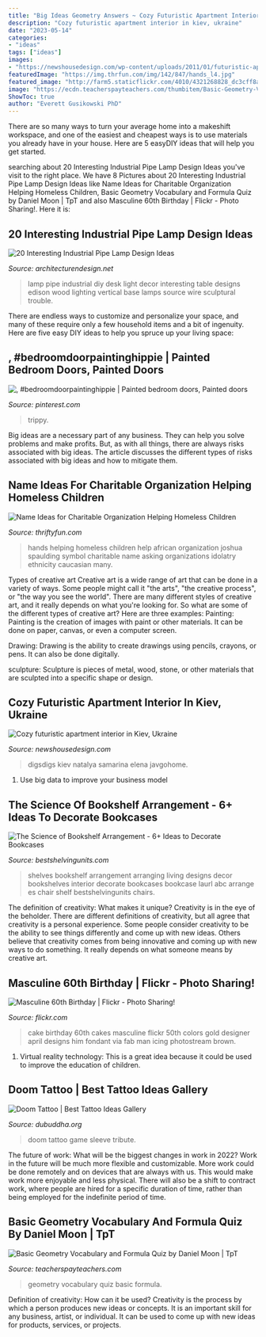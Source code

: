 ```yaml
---
title: "Big Ideas Geometry Answers ~ Cozy Futuristic Apartment Interior In Kiev, Ukraine"
description: "Cozy futuristic apartment interior in kiev, ukraine"
date: "2023-05-14"
categories:
- "ideas"
tags: ["ideas"]
images:
- "https://newshousedesign.com/wp-content/uploads/2011/01/futuristic-apartment-interior-by-Natalya-Farnosova-and-Elena-Samarina_6.jpg"
featuredImage: "https://img.thrfun.com/img/142/847/hands_l4.jpg"
featured_image: "http://farm5.staticflickr.com/4010/4321268828_dc3cff8ae3_z.jpg"
image: "https://ecdn.teacherspayteachers.com/thumbitem/Basic-Geometry-Vocabulary-and-Formula-Quiz-1500875411/original-460481-1.jpg"
ShowToc: true
author: "Everett Gusikowski PhD"
---
```



There are so many ways to turn your average home into a makeshift workspace, and one of the easiest and cheapest ways is to use materials you already have in your house. Here are 5 easyDIY ideas that will help you get started.

	

		
searching about 20 Interesting Industrial Pipe Lamp Design Ideas you've visit to the right place. We have 8 Pictures about 20 Interesting Industrial Pipe Lamp Design Ideas like Name Ideas for Charitable Organization Helping Homeless Children, Basic Geometry Vocabulary and Formula Quiz by Daniel Moon | TpT and also Masculine 60th Birthday | Flickr - Photo Sharing!. Here it is:
		
    
## 20 Interesting Industrial Pipe Lamp Design Ideas

<img loading=lazy src="http://cdn.architecturendesign.net/wp-content/uploads/2016/01/AD-Interesting-Industrial-Pipe-Lamp-Design-Ideas-03.jpg" onerror="this.onerror=null;this.src='https://tse4.mm.bing.net/th?id=OIP.hWfh0AlIk7Zyoylp3hWbXAHaI7&amp;pid=15.1';" alt="20 Interesting Industrial Pipe Lamp Design Ideas">

_Source: architecturendesign.net_

>lamp pipe industrial diy desk light decor interesting table designs edison wood lighting vertical base lamps source wire sculptural trouble. 

	

There are endless ways to customize and personalize your space, and many of these require only a few household items and a bit of ingenuity. Here are five easy DIY ideas to help you spruce up your living space: 

    
## , #bedroomdoorpaintinghippie | Painted Bedroom Doors, Painted Doors

<img loading=lazy src="https://i.pinimg.com/736x/4a/1a/2b/4a1a2b4189c04fccfd777b818c883d35.jpg" onerror="this.onerror=null;this.src='https://tse2.mm.bing.net/th?id=OIP.NhaLdLpXIgHEZvkZf_zdlQHaJ3&amp;pid=15.1';" alt=", #bedroomdoorpaintinghippie | Painted bedroom doors, Painted doors">

_Source: pinterest.com_

>trippy. 

	

Big ideas are a necessary part of any business. They can help you solve problems and make profits. But, as with all things, there are always risks associated with big ideas. The article discusses the different types of risks associated with big ideas and how to mitigate them.

    
## Name Ideas For Charitable Organization Helping Homeless Children

<img loading=lazy src="https://img.thrfun.com/img/142/847/hands_l4.jpg" onerror="this.onerror=null;this.src='https://tse4.mm.bing.net/th?id=OIP.pQ1Ukp4iVHLukRMnzuImcwHaE5&amp;pid=15.1';" alt="Name Ideas for Charitable Organization Helping Homeless Children">

_Source: thriftyfun.com_

>hands helping homeless children help african organization joshua spaulding symbol charitable name asking organizations idolatry ethnicity caucasian many. 

	

Types of creative art
Creative art is a wide range of art that can be done in a variety of ways. Some people might call it "the arts", "the creative process", or "the way you see the world". There are many different styles of creative art, and it really depends on what you're looking for. So what are some of the different types of creative art? Here are three examples: 
Painting: Painting is the creation of images with paint or other materials. It can be done on paper, canvas, or even a computer screen.

Drawing: Drawing is the ability to create drawings using pencils, crayons, or pens. It can also be done digitally.

 sculpture: Sculpture is pieces of metal, wood, stone, or other materials that are sculpted into a specific shape or design.

    
## Cozy Futuristic Apartment Interior In Kiev, Ukraine

<img loading=lazy src="https://newshousedesign.com/wp-content/uploads/2011/01/futuristic-apartment-interior-by-Natalya-Farnosova-and-Elena-Samarina_6.jpg" onerror="this.onerror=null;this.src='https://tse3.mm.bing.net/th?id=OIP.RHSeQh6kkBkVpucIL7KFjgHaLD&amp;pid=15.1';" alt="Cozy futuristic apartment interior in Kiev, Ukraine">

_Source: newshousedesign.com_

>digsdigs kiev natalya samarina elena javgohome. 

	

1. Use big data to improve your business model

    
## The Science Of Bookshelf Arrangement - 6+ Ideas To Decorate Bookcases

<img loading=lazy src="http://bestshelvingunits.com/wp-content/uploads/2017/09/geometry_bookshelf_arrangement.jpg" onerror="this.onerror=null;this.src='https://tse3.mm.bing.net/th?id=OIP.aOW80onikkV27NtIiA0JXwAAAA&amp;pid=15.1';" alt="The Science of Bookshelf Arrangement - 6+ Ideas to Decorate Bookcases">

_Source: bestshelvingunits.com_

>shelves bookshelf arrangement arranging living designs decor bookshelves interior decorate bookcases bookcase laurl abc arrange es chair shelf bestshelvingunits chairs. 

	

The definition of creativity: What makes it unique?
Creativity is in the eye of the beholder. There are different definitions of creativity, but all agree that creativity is a personal experience. Some people consider creativity to be the ability to see things differently and come up with new ideas. Others believe that creativity comes from being innovative and coming up with new ways to do something. It really depends on what someone means by creative art.

    
## Masculine 60th Birthday | Flickr - Photo Sharing!

<img loading=lazy src="http://farm5.staticflickr.com/4010/4321268828_dc3cff8ae3_z.jpg" onerror="this.onerror=null;this.src='https://tse2.mm.bing.net/th?id=OIP.7IMSNa6M9a0l3Es_PH7_lAAAAA&amp;pid=15.1';" alt="Masculine 60th Birthday | Flickr - Photo Sharing!">

_Source: flickr.com_

>cake birthday 60th cakes masculine flickr 50th colors gold designer april designs him fondant via fab man icing photostream brown. 

	

1. Virtual reality technology: This is a great idea because it could be used to improve the education of children.

    
## Doom Tattoo | Best Tattoo Ideas Gallery

<img loading=lazy src="http://www.dubuddha.org/wp-content/uploads/2016/04/Doom-Tattoo-510x510.jpg" onerror="this.onerror=null;this.src='https://tse3.mm.bing.net/th?id=OIP.kGBaeJVlThLpGiUxKJTRegHaHa&amp;pid=15.1';" alt="Doom Tattoo | Best Tattoo Ideas Gallery">

_Source: dubuddha.org_

>doom tattoo game sleeve tribute. 

	

The future of work: What will be the biggest changes in work in 2022?
Work in the future will be much more flexible and customizable. More work could be done remotely and on devices that are always with us. This would make work more enjoyable and less physical. There will also be a shift to contract work, where people are hired for a specific duration of time, rather than being employed for the indefinite period of time.

    
## Basic Geometry Vocabulary And Formula Quiz By Daniel Moon | TpT

<img loading=lazy src="https://ecdn.teacherspayteachers.com/thumbitem/Basic-Geometry-Vocabulary-and-Formula-Quiz-1500875411/original-460481-1.jpg" onerror="this.onerror=null;this.src='https://tse1.mm.bing.net/th?id=OIP.tkmAmRGyBXZ4cNNDRw4WQAAAAA&amp;pid=15.1';" alt="Basic Geometry Vocabulary and Formula Quiz by Daniel Moon | TpT">

_Source: teacherspayteachers.com_

>geometry vocabulary quiz basic formula. 

	

Definition of creativity: How can it be used?
Creativity is the process by which a person produces new ideas or concepts. It is an important skill for any business, artist, or individual. It can be used to come up with new ideas for products, services, or projects.

